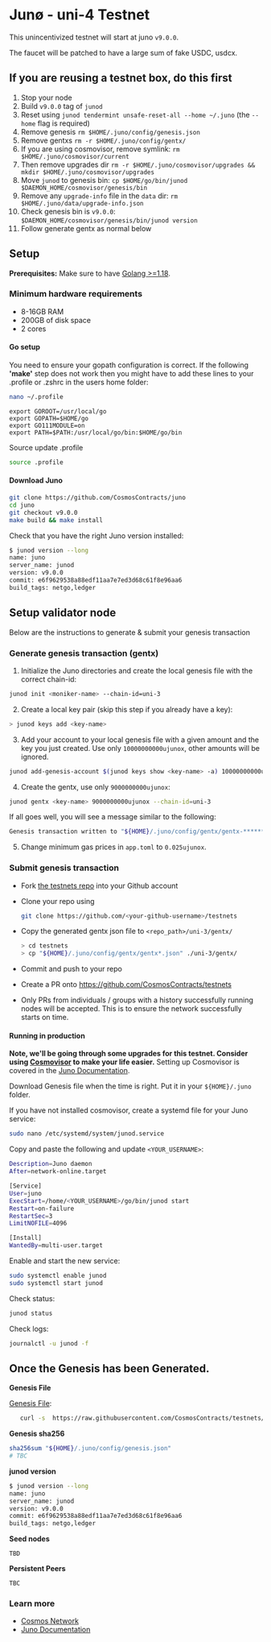 # Junø - uni-4 Testnet

This unincentivized testnet will start at juno `v9.0.0`.

The faucet will be patched to have a large sum of fake USDC, usdcx.

## If you are reusing a testnet box, do this first

1. Stop your node
2. Build `v9.0.0` tag of `junod`
3. Reset using `junod tendermint unsafe-reset-all --home ~/.juno` (the `--home` flag is required)
4. Remove genesis `rm $HOME/.juno/config/genesis.json`
5. Remove gentxs `rm -r $HOME/.juno/config/gentx/`
6. If you are using cosmovisor, remove symlink: `rm $HOME/.juno/cosmovisor/current`
7. Then remove upgrades dir `rm -r $HOME/.juno/cosmovisor/upgrades && mkdir $HOME/.juno/cosmovisor/upgrades`
8. Move `junod` to genesis bin: `cp $HOME/go/bin/junod $DAEMON_HOME/cosmovisor/genesis/bin`
9. Remove any `upgrade-info` file in the `data` dir: `rm $HOME/.juno/data/upgrade-info.json`
10. Check genesis bin is `v9.0.0`: `$DAEMON_HOME/cosmovisor/genesis/bin/junod version`
11. Follow generate gentx as normal below

## Setup

**Prerequisites:** Make sure to have [Golang >=1.18](https://golang.org/).

### Minimum hardware requirements

- 8-16GB RAM
- 200GB of disk space
- 2 cores

#### Go setup

You need to ensure your gopath configuration is correct. If the following **'make'** step does not work then you might have to add these lines to your .profile or .zshrc in the users home folder:

```sh
nano ~/.profile
```

```
export GOROOT=/usr/local/go
export GOPATH=$HOME/go
export GO111MODULE=on
export PATH=$PATH:/usr/local/go/bin:$HOME/go/bin
```

Source update .profile

```sh
source .profile
```

#### Download Juno

```sh
git clone https://github.com/CosmosContracts/juno
cd juno
git checkout v9.0.0
make build && make install
```

Check that you have the right Juno version installed:

```sh
$ junod version --long
name: juno
server_name: junod
version: v9.0.0
commit: e6f9629538a88edf11aa7e7ed3d68c61f8e96aa6
build_tags: netgo,ledger
```

## Setup validator node

Below are the instructions to generate & submit your genesis transaction

### Generate genesis transaction (gentx)

1. Initialize the Juno directories and create the local genesis file with the correct chain-id:

```bash
junod init <moniker-name> --chain-id=uni-3
```

2. Create a local key pair (skip this step if you already have a key):

```sh
> junod keys add <key-name>
```

3. Add your account to your local genesis file with a given amount and the key you just created. Use only `10000000000ujunox`, other amounts will be ignored.

```bash
junod add-genesis-account $(junod keys show <key-name> -a) 10000000000ujunox
```

4. Create the gentx, use only `9000000000ujunox`:

```bash
junod gentx <key-name> 9000000000ujunox --chain-id=uni-3
```

If all goes well, you will see a message similar to the following:

```bash
Genesis transaction written to "${HOME}/.juno/config/gentx/gentx-******.json"
```

5. Change minimum gas prices in `app.toml` to `0.025ujunox`.

### Submit genesis transaction

- Fork [the testnets repo](https://github.com/CosmosContracts/testnets) into your Github account

- Clone your repo using

  ```bash
  git clone https://github.com/<your-github-username>/testnets
  ```

- Copy the generated gentx json file to `<repo_path>/uni-3/gentx/`

  ```sh
  > cd testnets
  > cp "${HOME}/.juno/config/gentx/gentx*.json" ./uni-3/gentx/
  ```

- Commit and push to your repo
- Create a PR onto https://github.com/CosmosContracts/testnets
- Only PRs from individuals / groups with a history successfully running nodes will be accepted. This is to ensure the network successfully starts on time.

#### Running in production

**Note, we'll be going through some upgrades for this testnet. Consider using [Cosmovisor](https://github.com/cosmos/cosmos-sdk/tree/master/cosmovisor) to make your life easier.** Setting up Cosmovisor is covered in the [Juno Documentation](https://docs.junochain.com/validators/setting-up-cosmovisor).

Download Genesis file when the time is right. Put it in your `${HOME}/.juno` folder.

If you have not installed cosmovisor, create a systemd file for your Juno service:

```sh
sudo nano /etc/systemd/system/junod.service
```

Copy and paste the following and update `<YOUR_USERNAME>`:

```sh
Description=Juno daemon
After=network-online.target

[Service]
User=juno
ExecStart=/home/<YOUR_USERNAME>/go/bin/junod start
Restart=on-failure
RestartSec=3
LimitNOFILE=4096

[Install]
WantedBy=multi-user.target
```

Enable and start the new service:

```sh
sudo systemctl enable junod
sudo systemctl start junod
```

Check status:

```sh
junod status
```

Check logs:

```sh
journalctl -u junod -f
```

## Once the Genesis has been Generated.

**Genesis File**

[Genesis File](/uni-3/genesis.json):

```bash
   curl -s  https://raw.githubusercontent.com/CosmosContracts/testnets/main/uni-3/genesis.json > ~/.juno/config/genesis.json
```

**Genesis sha256**

```bash
sha256sum "${HOME}/.juno/config/genesis.json"
# TBC
```

**junod version**

```bash
$ junod version --long
name: juno
server_name: junod
version: v9.0.0
commit: e6f9629538a88edf11aa7e7ed3d68c61f8e96aa6
build_tags: netgo,ledger
```

**Seed nodes**

```
TBD
```

**Persistent Peers**

```
TBC
```

### Learn more

- [Cosmos Network](https://cosmos.network)
- [Juno Documentation](https://docs.junochain.com/)
